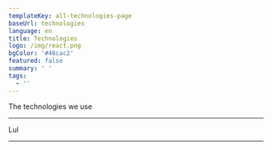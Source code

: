```yaml
---
templateKey: all-technologies-page
baseUrl: technologies
language: en
title: Technologies
logo: /img/react.png
bgColor: '#46cac2'
featured: false
summary: ' '
tags:
  - ''
---
```

The technologies we use

---
Lul

---
